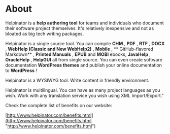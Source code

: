 # About

Helpinator is a  **help authoring tool**  for teams and individuals who document their software project themselves. It's relatively inexpensive and not as bloated as big tech writing packages.


Helpinator is a single source tool. You can compile  **CHM** ,  **PDF** ,  **RTF** ,  **DOCX** ,  **WebHelp (Classic and New WebHelp2)** ,  **Mobile** , ** GitHub-flavored Markdown** ,  **Printed Manuals** ,  **EPUB**  and  **MOBI**  ebooks,  **JavaHelp** ,  **OracleHelp** ,  **HelpGUI**  all from single source. You can even create software documentation  **WordPress themes**  and publish your online documentation to  **WordPress** !

Helpinator is a WYSIWYG tool. Write content in friendly environment.

Helpinator is multilingual. You can have as many project languages as you wish. Work with any translation service you wish using XML Import/Export."


Check the complete list of benefits on our website:


[http://www.helpinator.com/benefits.html](http://www.helpinator.com/benefits.html "http://www.helpinator.com/benefits.html")



